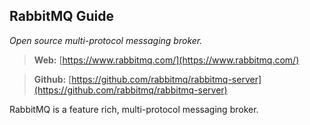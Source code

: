 ## RabbitMQ Guide
*Open source multi-protocol messaging broker.*

> **Web:** [https://www.rabbitmq.com/](https://www.rabbitmq.com/)

> **Github:** [https://github.com/rabbitmq/rabbitmq-server](https://github.com/rabbitmq/rabbitmq-server)

RabbitMQ is a feature rich, multi-protocol messaging broker.
